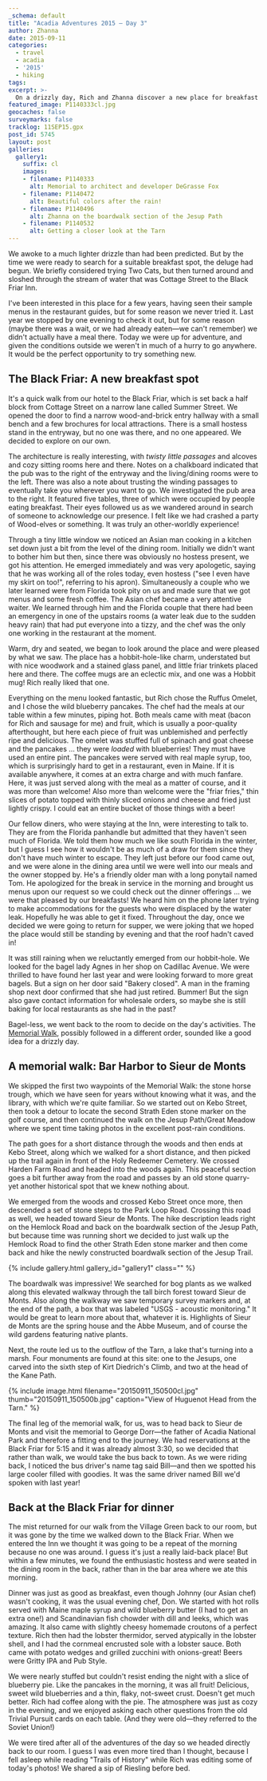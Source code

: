 ```yaml
---
_schema: default
title: "Acadia Adventures 2015 – Day 3"
author: Zhanna
date: 2015-09-11
categories:
  - travel
  - acadia
  - '2015'
  - hiking
tags:
excerpt: >-
  On a drizzly day, Rich and Zhanna discover a new place for breakfast (and dinner!) and enjoy a walk through Acadia's memorials.
featured_image: P1140333cl.jpg
geocaches: false
surveymarks: false
tracklog: 11SEP15.gpx
post_id: 5745
layout: post 
galleries:
  gallery1:
    suffix: cl
    images:
    - filename: P1140333
      alt: Memorial to architect and developer DeGrasse Fox
    - filename: P1140472
      alt: Beautiful colors after the rain!  
    - filename: P1140496
      alt: Zhanna on the boardwalk section of the Jesup Path
    - filename: P1140532
      alt: Getting a closer look at the Tarn                    
---
```


We awoke to a much lighter drizzle than had been predicted. But by the time we were ready to search for a suitable breakfast spot, the deluge had begun. We briefly considered trying Two Cats, but then turned around and sloshed through the stream of water that was Cottage Street to the Black Friar Inn. 

I've been interested in this place for a few years, having seen their sample menus in the restaurant guides, but for some reason we never tried it. Last year we stopped by one evening to check it out, but for some reason (maybe there was a wait, or we had already eaten—we can't remember) we didn't actually have a meal there. Today we were up for adventure, and given the conditions outside we weren't in much of a hurry to go anywhere. It would be the perfect opportunity to try something new.

## The Black Friar: A new breakfast spot

It's a quick walk from our hotel to the Black Friar, which is set back a half block from Cottage Street on a narrow lane called Summer Street. We opened the door to find a narrow wood-and-brick entry hallway with a small bench and a few brochures for local attractions. There is a small hostess stand in the entryway, but no one was there, and no one appeared. We decided to explore on our own. 

The architecture is really interesting, with _twisty little passages_ and alcoves and cozy sitting rooms here and there. Notes on a chalkboard indicated that the pub was to the right of the entryway and the living/dining rooms were to the left. There was also a note about trusting the winding passages to eventually take you wherever you want to go.  We investigated the pub area to the right. It featured five tables, three of which were occupied by people eating breakfast. Their eyes followed us as we wandered around in search of someone to acknowledge our presence. I felt like we had crashed a party of Wood-elves or something. It was truly an other-worldly experience! 

Through a tiny little window we noticed an Asian man cooking in a kitchen set down just a bit from the level of the dining room. Initially we didn't want to bother him but then, since there was obviously no hostess present, we got his attention. He emerged immediately and was very apologetic, saying that he was working all of the roles today, even hostess ("see I even have my skirt on too!", referring to his apron).  Simultaneously a couple who we later learned were from Florida took pity on us and made sure that we got menus and some fresh coffee. The Asian chef became a very attentive waiter. We learned through him and the Florida couple that there had been an emergency in one of the upstairs rooms (a water leak due to the sudden heavy rain) that had put everyone into a tizzy, and the chef was the only one working in the restaurant at the moment. 

Warm, dry and seated, we began to look around the place and were pleased by what we saw. The place has a hobbit-hole-like charm, understated but with nice woodwork and a stained glass panel, and little friar trinkets placed here and there. The coffee mugs are an eclectic mix, and one was a Hobbit mug! Rich really liked that one. 

Everything on the menu looked fantastic, but Rich chose the Ruffus Omelet, and I chose the wild blueberry pancakes. The chef had the meals at our table within a few minutes, piping hot. Both meals came with meat (bacon for Rich and sausage for me) and fruit, which is usually a poor-quality afterthought, but here each piece of fruit was unblemished and perfectly ripe and delicious. The omelet was stuffed full of spinach and goat cheese and the pancakes ... they were _loaded_ with blueberries! They must have used an entire pint. The pancakes were served with real maple syrup, too, which is surprisingly hard to get in a restaurant, even in Maine. If it is available anywhere, it comes at an extra charge and with much fanfare. Here, it was just served along with the meal as a matter of course, and it was more than welcome! Also more than welcome were the "friar fries," thin slices of potato topped with thinly sliced onions and cheese and fried just lightly crispy. I could eat an entire bucket of those things with a beer!

Our fellow diners, who were staying at the Inn, were interesting to talk to. They are from the Florida panhandle but admitted that they haven't seen much of Florida. We told them how much we like south Florida in the winter, but I guess I see how it wouldn't be as much of a draw for them since they don't have much winter to escape. They left just before our food came out, and we were alone in the dining area until we were well into our meals and the owner stopped by. He's a friendly older man with a long ponytail named Tom. He apologized for the break in service in the morning and brought us menus upon our request so we could check out the dinner offerings ... we were that pleased by our breakfasts! We heard him on the phone later trying to make accommodations for the guests who were displaced by the water leak. Hopefully he was able to get it fixed. Throughout the day, once we decided we were going to return for supper, we were joking that we hoped the place would still be standing by evening and that the roof hadn't caved in!

It was still raining when we reluctantly emerged from our hobbit-hole. We looked for the bagel lady Agnes in her shop on Cadillac Avenue.  We were thrilled to have found her last year and were looking forward to more great bagels. But a sign on her door said "Bakery closed". A man in the framing shop next door confirmed that she had just retired. Bummer! But the sign also gave contact information for wholesale orders, so maybe she is still baking for local restaurants as she had in the past?

Bagel-less, we went back to the room to decide on the day's activities. The [Memorial Walk](http://acadiamemorials.blogspot.com/2012/06/memorial-walk-bar-harbor-to-sieur-de.html), possibly followed in a different order, sounded like a good idea for a drizzly day. 
<!--
First, we went back to the Black Friar to try to make reservations for the evening because we couldn't reach them by phone; then we stopped by Cadillac Mtn Sports where we bought a jacket and gloves and socks. Then back to the room to drop the stuff off before heading out on the memorial tour. -->

## A memorial walk: Bar Harbor to Sieur de Monts

We skipped the first two waypoints of the Memorial Walk: the stone horse trough, which we have seen for years without knowing what it was, and the library, with which we're quite familiar. So we started out on Kebo Street, then took a detour to locate the second Strath Eden stone marker on the golf course, and then continued the walk on the Jesup Path/Great Meadow where we spent time taking photos in the excellent post-rain conditions. 

The path goes for a short distance through the woods and then ends at Kebo Street, along which we walked for a short distance, and then picked up the trail again in front of the Holy Redeemer Cemetery. We crossed Harden Farm Road and headed into the woods again. This peaceful section goes a bit further away from the road and passes by an old stone quarry-yet another historical spot that we knew nothing about. 

We emerged from the woods and crossed Kebo Street once more, then descended a set of stone steps to the Park Loop Road. Crossing this road as well, we headed toward Sieur de Monts. The hike description leads right on the Hemlock Road and back on the boardwalk section of the Jesup Path, but because time was running short we decided to just walk up the Hemlock Road to find the other Strath Eden stone marker and then come back and hike the newly constructed boardwalk section of the Jesup Trail. 

{% include gallery.html gallery_id="gallery1" class="" %}

The boardwalk was impressive! We searched for bog plants as we walked along this elevated walkway through the tall birch forest toward Sieur de Monts. Also along the walkway we saw temporary survey markers and, at the end of the path, a box that was labeled "USGS - acoustic monitoring." It would be great to learn more about that, whatever it is. Highlights of Sieur de Monts are the spring house and the Abbe Museum, and of course the wild gardens featuring native plants. 

Next, the route led us to the outflow of the Tarn, a lake that's turning into a marsh. Four monuments are found at this site: one to the Jesups, one carved into the sixth step of Kirt Diedrich's Climb, and two at the head of the Kane Path. 

{% include image.html filename="20150911_150500cl.jpg" thumb="20150911_150500b.jpg" caption="View of Huguenot Head from the Tarn." %}

The final leg of the memorial walk, for us, was to head back to Sieur de Monts and visit the memorial to George Dorr—the father of Acadia National Park and therefore a fitting end to the journey. We had reservations at the Black Friar for 5:15 and it was already almost 3:30, so we decided that rather than walk, we would take the bus back to town. As we were riding back, I noticed the bus driver's name tag said Bill—and then we spotted his large cooler filled with goodies. It was the same driver named Bill we'd spoken with last year!

## Back at the Black Friar for dinner

The mist returned for our walk from the Village Green back to our room, but it was gone by the time we walked down to the Black Friar. When we entered the Inn we thought it was going to be a repeat of the morning because no one was around. I guess it's just a really laid-back place! But within a few minutes, we found the enthusiastic hostess and were seated in the dining room in the back, rather than in the bar area where we ate this morning. 

Dinner was just as good as breakfast, even though Johnny (our Asian chef) wasn't cooking, it was the usual evening chef, Don. We started with hot rolls served with Maine maple syrup and wild blueberry butter (I had to get an extra one!) and Scandinavian fish chowder with dill and leeks, which was amazing. It also came with slightly cheesy homemade croutons of a perfect texture. Rich then had the lobster thermidor, served atypically in the lobster shell, and I had the cornmeal encrusted sole with a lobster sauce. Both came with potato wedges and grilled zucchini with onions-great! Beers were Gritty IPA and Pub Style. 

We were nearly stuffed but couldn't resist ending the night with a slice of blueberry pie. Like the pancakes in the morning, it was all fruit! Delicious, sweet wild blueberries and a thin, flaky, not-sweet crust. Doesn't get much better. Rich had coffee along with the pie. The atmosphere was just as cozy in the evening, and we enjoyed asking each other questions from the old Trivial Pursuit cards on each table. (And they were old—they referred to the Soviet Union!)

We were tired after all of the adventures of the day so we headed directly back to our room. I guess I was even more tired than I thought, because I fell asleep while reading "Trails of History" while Rich was editing some of today's photos! We shared a sip of Riesling before bed.

